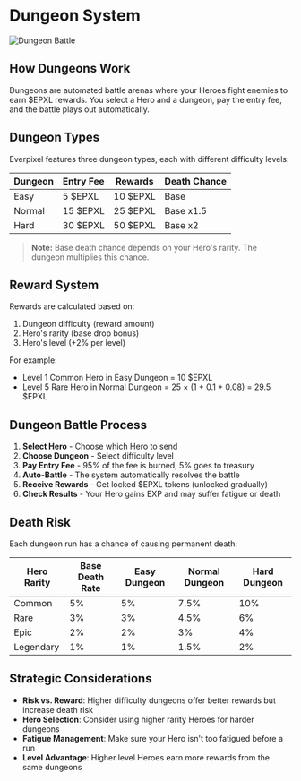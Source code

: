 # Dungeon System

![Dungeon Battle](https://placeholder.com/wp-content/uploads/2018/10/placeholder.png)

## How Dungeons Work

Dungeons are automated battle arenas where your Heroes fight enemies to earn $EPXL rewards. You select a Hero and a dungeon, pay the entry fee, and the battle plays out automatically.

## Dungeon Types

Everpixel features three dungeon types, each with different difficulty levels:

| Dungeon | Entry Fee | Rewards | Death Chance |
|---------|-----------|---------|--------------|
| Easy | 5 $EPXL | 10 $EPXL | Base |
| Normal | 15 $EPXL | 25 $EPXL | Base x1.5 |
| Hard | 30 $EPXL | 50 $EPXL | Base x2 |

> **Note:** Base death chance depends on your Hero's rarity. The dungeon multiplies this chance.

## Reward System

Rewards are calculated based on:
1. Dungeon difficulty (reward amount)
2. Hero's rarity (base drop bonus)
3. Hero's level (+2% per level)

For example:
- Level 1 Common Hero in Easy Dungeon = 10 $EPXL
- Level 5 Rare Hero in Normal Dungeon = 25 × (1 + 0.1 + 0.08) = 29.5 $EPXL

## Dungeon Battle Process

1. **Select Hero** - Choose which Hero to send
2. **Choose Dungeon** - Select difficulty level
3. **Pay Entry Fee** - 95% of the fee is burned, 5% goes to treasury
4. **Auto-Battle** - The system automatically resolves the battle
5. **Receive Rewards** - Get locked $EPXL tokens (unlocked gradually)
6. **Check Results** - Your Hero gains EXP and may suffer fatigue or death

## Death Risk

Each dungeon run has a chance of causing permanent death:

| Hero Rarity | Base Death Rate | Easy Dungeon | Normal Dungeon | Hard Dungeon |
|-------------|-----------------|--------------|----------------|--------------|
| Common | 5% | 5% | 7.5% | 10% |
| Rare | 3% | 3% | 4.5% | 6% |
| Epic | 2% | 2% | 3% | 4% |
| Legendary | 1% | 1% | 1.5% | 2% |

## Strategic Considerations

- **Risk vs. Reward**: Higher difficulty dungeons offer better rewards but increase death risk
- **Hero Selection**: Consider using higher rarity Heroes for harder dungeons
- **Fatigue Management**: Make sure your Hero isn't too fatigued before a run
- **Level Advantage**: Higher level Heroes earn more rewards from the same dungeons